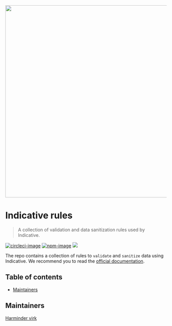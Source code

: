 <div align="center">
  <img src="https://res.cloudinary.com/adonisjs/image/upload/q_100/v1562577951/Group_2_2x_ohgvej.png" width="600px">
</div>

# Indicative rules
> A collection of validation and data sanitization rules used by Indicative.

[![circleci-image]][circleci-url]
[![npm-image]][npm-url]
![](https://img.shields.io/badge/Typescript-294E80.svg?style=for-the-badge&logo=typescript)

The repo contains a collection of rules to `validate` and `sanitize` data using Indicative. We recommend
you to read the [official documentation](https://indicative.adonisjs.com/validations/master).

<!-- START doctoc generated TOC please keep comment here to allow auto update -->
<!-- DON'T EDIT THIS SECTION, INSTEAD RE-RUN doctoc TO UPDATE -->
## Table of contents

- [Maintainers](#maintainers)

<!-- END doctoc generated TOC please keep comment here to allow auto update -->

## Maintainers
[Harminder virk](https://github.com/thetutlage)

[circleci-image]: https://img.shields.io/circleci/project/github/poppinss/indicative-rules/master.svg?style=for-the-badge&logo=circleci
[circleci-url]: https://circleci.com/gh/poppinss/indicative-rules "circleci"

[typescript-image]: https://img.shields.io/badge/Typescript-294E80.svg?style=for-the-badge&logo=typescript
[typescript-url]:  "typescript"

[npm-image]: https://img.shields.io/npm/v/indicative-rules.svg?style=for-the-badge&logo=npm
[npm-url]: https://npmjs.org/package/indicative-rules "npm"

[license-image]: https://img.shields.io/npm/l/indicative-rules?color=blueviolet&style=for-the-badge
[license-url]: LICENSE.md "license"
